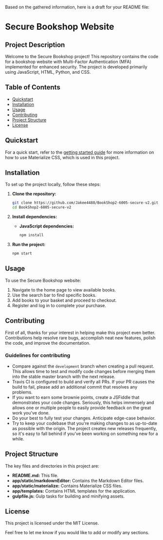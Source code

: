 Based on the gathered information, here is a draft for your README file:

# Secure Bookshop Website

## Project Description
Welcome to the Secure Bookshop project! This repository contains the code for a bookshop website with Multi-Factor Authentication (MFA) implemented for enhanced security. The project is developed primarily using JavaScript, HTML, Python, and CSS.

## Table of Contents
- [Quickstart](#quickstart)
- [Installation](#installation)
- [Usage](#usage)
- [Contributing](#contributing)
- [Project Structure](#project-structure)
- [License](#license)

## Quickstart
For a quick start, refer to the [getting started guide](http://materializecss.com/getting-started.html) for more information on how to use Materialize CSS, which is used in this project.

## Installation
To set up the project locally, follow these steps:

1. **Clone the repository:**
   ```bash
   git clone https://github.com/Jakee4488/BookShop2-6005-secure-v2.git
   cd BookShop2-6005-secure-v2
   ```

2. **Install dependencies:**
   - **JavaScript dependencies:**
     ```bash
     npm install
     ```

3. **Run the project:**
   ```bash
   npm start
   ```

## Usage
To use the Secure Bookshop website:

1. Navigate to the home page to view available books.
2. Use the search bar to find specific books.
3. Add books to your basket and proceed to checkout.
4. Register and log in to complete your purchase.

## Contributing
First of all, thanks for your interest in helping make this project even better. Contributions help resolve rare bugs, accomplish neat new features, polish the code, and improve the documentation.

### Guidelines for contributing
- Compare against the `development` branch when creating a pull request. This allows time to test and modify code changes before merging them into the stable master branch with the next release.
- Travis CI is configured to build and verify all PRs. If your PR causes the build to fail, please add an additional commit that resolves any problems.
- If you want to earn some brownie points, create a JSFiddle that demonstrates your code changes. Seriously, this helps immensely and allows one or multiple people to easily provide feedback on the great work you've done.
- Do your best to fully test your changes. Anticipate edge-case behavior.
- Try to keep your codebase that you're making changes to as up-to-date as possible with the origin. The project creates new releases frequently, so it's easy to fall behind if you've been working on something new for a while.

## Project Structure
The key files and directories in this project are:

- **README.md:** This file.
- **app/static/markdownEditor:** Contains the Markdown Editor files.
- **app/static/materialize:** Contains Materialize CSS files.
- **app/templates:** Contains HTML templates for the application.
- **gulpfile.js:** Gulp tasks for building and minifying assets.

## License
This project is licensed under the MIT License.

Feel free to let me know if you would like to add or modify any sections.
